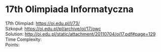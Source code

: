 # 17th Olimpiada Informatyczna
17th Olimpiad: https://oi.edu.pl/l/73/ <br />
Szkopuł: https://oi.edu.pl/pl/archive/oi/17/owc <br />
Solution: http://oi.edu.pl/static/attachment/20110704/oi17.pdf#page=129 <br />
Time Complexity: <br />
Points:  <br />